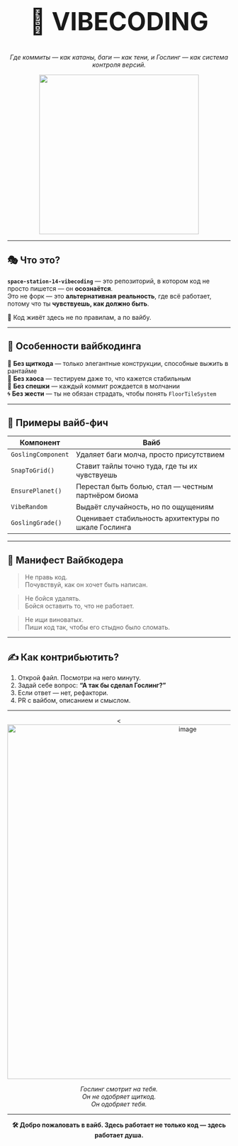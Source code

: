 <h1 align="center" style="font-size: 4em;">🧬 VIBECODING</h1>

<p align="center">
  <em>Где коммиты — как катаны, баги — как тени, и Гослинг — как система контроля версий.</em>
</p>

<p align="center">
  <img src="https://media.tenor.com/S3h09IxtNm8AAAAC/gosling-drive.gif" width="360" />
</p>

---

## 🎭 Что это?

**`space-station-14-vibecoding`** — это репозиторий, в котором код не просто пишется — он **осознаётся**.  
Это не форк — это **альтернативная реальность**, где всё работает, потому что ты **чувствуешь, как должно быть**.

🧠 Код живёт здесь не по правилам, а по вайбу.

---

## 🌌 Особенности вайбкодинга

🚫 **Без щиткода** — только элегантные конструкции, способные выжить в рантайме  
🧪 **Без хаоса** — тестируем даже то, что кажется стабильным  
🎴 **Без спешки** — каждый коммит рождается в молчании  
🌀 **Без жести** — ты не обязан страдать, чтобы понять `FloorTileSystem`

---

## 🚀 Примеры вайб-фич

| Компонент        | Вайб                                                                 |
|------------------|----------------------------------------------------------------------|
| `GoslingComponent` | Удаляет баги молча, просто присутствием                            |
| `SnapToGrid()`     | Ставит тайлы точно туда, где ты их чувствуешь                     |
| `EnsurePlanet()`   | Перестал быть болью, стал — честным партнёром биома               |
| `VibeRandom`       | Выдаёт случайность, но по ощущениям                                |
| `GoslingGrade()`   | Оценивает стабильность архитектуры по шкале Гослинга              |

---

## 📜 Манифест Вайбкодера

> Не правь код.  
> Почувствуй, как он хочет быть написан.  

> Не бойся удалять.  
> Бойся оставить то, что не работает.  

> Не ищи виноватых.  
> Пиши код так, чтобы его стыдно было сломать.

---

## ✍ Как контрибьютить?

1. Открой файл. Посмотри на него минуту.  
2. Задай себе вопрос: **“А так бы сделал Гослинг?”**  
3. Если ответ — нет, рефактори.  
4. PR с вайбом, описанием и смыслом.


---

<p align="center">
  <<img width="798" height="800" alt="image" src="https://github.com/user-attachments/assets/54e19c23-ac4f-4ed1-ab9e-5dc6bd4b0c99" />
</p>

<p align="center">
  <em>Гослинг смотрит на тебя.<br>
  Он не одобряет щиткод.<br>
  Он одобряет тебя.</em>
</p>

---

<p align="center">
  <strong>🛠 Добро пожаловать в вайб. Здесь работает не только код — здесь работает душа.</strong>
</p>



